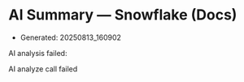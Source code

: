 # AI Summary — Snowflake (Docs)

- Generated: 20250813_160902

AI analysis failed:

AI analyze call failed